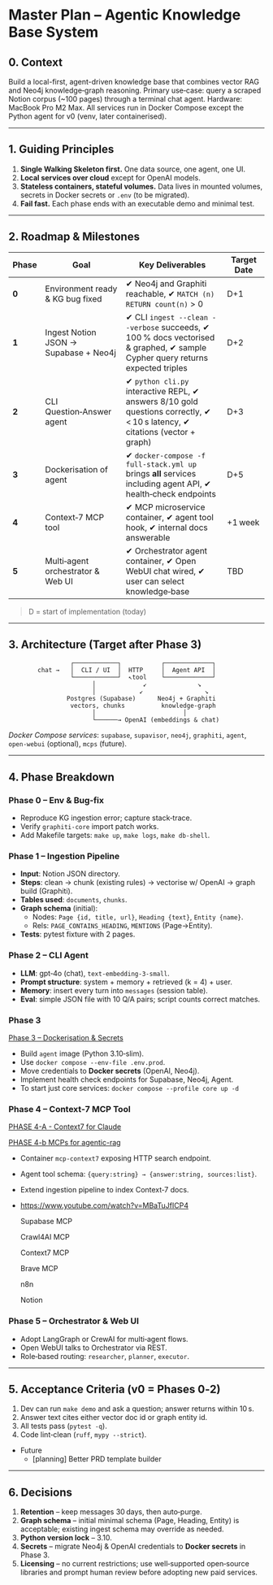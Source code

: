 # Master Plan – Agentic Knowledge Base System

## 0. Context

Build a local-first, agent-driven knowledge base that combines vector RAG and Neo4j knowledge‑graph reasoning.  Primary use‑case: query a scraped Notion corpus (~100 pages) through a terminal chat agent.  Hardware: MacBook Pro M2 Max.  All services run in Docker Compose except the Python agent for v0 (venv, later containerised).

---

## 1. Guiding Principles

1. **Single Walking Skeleton first.** One data source, one agent, one UI.
2. **Local services over cloud** except for OpenAI models.
3. **Stateless containers, stateful volumes.** Data lives in mounted volumes, secrets in Docker secrets or `.env` (to be migrated).
4. **Fail fast.** Each phase ends with an executable demo and minimal test.

---

## 2. Roadmap & Milestones

| Phase | Goal | Key Deliverables | Target Date |
| --- | --- | --- | --- |
| **0** | Environment ready & KG bug fixed | ✔ Neo4j and Graphiti reachable, ✔ `MATCH (n) RETURN count(n)` > 0 | D+1 |
| **1** | Ingest Notion JSON → Supabase + Neo4j | ✔ CLI `ingest --clean --verbose` succeeds, ✔ 100 % docs vectorised & graphed, ✔ sample Cypher query returns expected triples | D+2 |
| **2** | CLI Question‑Answer agent | ✔ `python cli.py` interactive REPL, ✔ answers 8/10 gold questions correctly, ✔ < 10 s latency, ✔ citations (vector + graph) | D+3 |
| **3** | Dockerisation of agent | ✔ `docker-compose -f full-stack.yml up` brings **all** services including agent API, ✔ health‑check endpoints | D+5 |
| **4** | Context‑7 MCP tool | ✔ MCP microservice container, ✔ agent tool hook, ✔ internal docs answerable | +1 week |
| **5** | Multi‑agent orchestrator & Web UI | ✔ Orchestrator agent container, ✔ Open WebUI chat wired, ✔ user can select knowledge‑base | TBD |

> D = start of implementation (today)
> 

---

## 3. Architecture (Target after Phase 3)

```
                 ┌────────────┐           ┌─────────────┐
        chat →   │  CLI / UI  │  HTTP     │  Agent API  │
                 └────────────┘  ↖︎tool    └─────────────┘
                       │             ↙︎              ↘︎
                       │            ↙︎                 ↘︎
                Postgres (Supabase)      Neo4j + Graphiti
                 vectors, chunks          knowledge‑graph
                       │                        │
                       └──────→ OpenAI (embeddings & chat)

```

*Docker Compose services*: `supabase`, `supavisor`, `neo4j`, `graphiti`, `agent`, `open-webui` (optional), `mcps` (future).

---

## 4. Phase Breakdown

### Phase 0 – Env & Bug‑fix

- Reproduce KG ingestion error; capture stack‑trace.
- Verify `graphiti-core` import patch works.
- Add Makefile targets: `make up`, `make logs`, `make db-shell`.

### Phase 1 – Ingestion Pipeline

- **Input**: Notion JSON directory.
- **Steps**: clean → chunk (existing rules) → vectorise w/ OpenAI → graph build (Graphiti).
- **Tables used**: `documents`, `chunks`.
- **Graph schema** (initial):
    - Nodes: `Page {id, title, url}`, `Heading {text}`, `Entity {name}`.
    - Rels: `PAGE_CONTAINS_HEADING`, `MENTIONS` (Page→Entity).
- **Tests**: pytest fixture with 2 pages.

### Phase 2 – CLI Agent

- **LLM**: gpt‑4o (chat), `text-embedding-3-small`.
- **Prompt structure**: system + memory + retrieved (k = 4) + user.
- **Memory**: insert every turn into `messages` (session table).
- **Eval**: simple JSON file with 10 Q/A pairs; script counts correct matches.

### Phase 3

[Phase 3 – Dockerisation & Secrets](https://www.notion.so/Phase-3-Dockerisation-Secrets-2432b7314780800c919adbe18bcf3a7f?pvs=21)

- Build `agent` image (Python 3.10‑slim).
- Use `docker compose --env-file .env.prod`.
- Move credentials to **Docker secrets** (OpenAI, Neo4j).
- Implement health check endpoints for Supabase, Neo4j, Agent.
- To start just core services: `docker compose --profile core up -d`

### Phase 4 – Context‑7 MCP Tool

[PHASE 4-A - Context7 for Claude](https://www.notion.so/PHASE-4-A-Context7-for-Claude-2432b7314780803c9b4ec3388b287fde?pvs=21)

[PHASE 4-b MCPs for agentic-rag](https://www.notion.so/PHASE-4-b-MCPs-for-agentic-rag-2432b7314780800c8eb9f8b4e4dbd5cf?pvs=21)

- Container `mcp-context7` exposing HTTP search endpoint.
- Agent tool schema: `{query:string} → {answer:string, sources:list}`.
- Extend ingestion pipeline to index Context‑7 docs.
- https://www.youtube.com/watch?v=MBaTuJfICP4
    
    Supabase MCP
    
    Crawl4AI MCP
    
    Context7 MCP
    
    Brave MCP
    
    n8n
    
    Notion
    

### Phase 5 – Orchestrator & Web UI

- Adopt LangGraph or CrewAI for multi‑agent flows.
- Open WebUI talks to Orchestrator via REST.
- Role‑based routing: `researcher`, `planner`, `executor`.

---

## 5. Acceptance Criteria (v0 = Phases 0‑2)

1. Dev can run `make demo` and ask a question; answer returns within 10 s.
2. Answer text cites either vector doc id or graph entity id.
3. All tests pass (`pytest -q`).
4. Code lint‑clean (`ruff`, `mypy --strict`).

- Future
    - [planning] Better PRD template builder

---

## 6. Decisions

1. **Retention** – keep messages 30 days, then auto‑purge.
2. **Graph schema** – initial minimal schema (Page, Heading, Entity) is acceptable; existing ingest schema may override as needed.
3. **Python version lock** – 3.10.
4. **Secrets** – migrate Neo4j & OpenAI credentials to **Docker secrets** in Phase 3.
5. **Licensing** – no current restrictions; use well‑supported open‑source libraries and prompt human review before adopting new paid services.